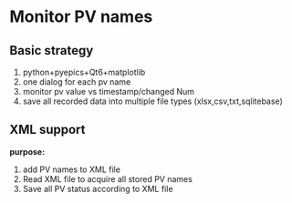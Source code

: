 # Monitor PV names

## Basic strategy

1. python+pyepics+Qt6+matplotlib
2. one dialog for each pv name
3. monitor  pv value vs timestamp/changed Num
4. save all recorded data into multiple file types (xlsx,csv,txt,sqlitebase)

## XML support

**purpose:**

1. add PV names to XML file
2. Read XML file to acquire all stored PV names
3. Save all PV status according to XML file
